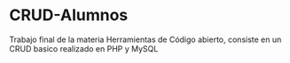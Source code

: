 # CRUD-Alumnos
Trabajo final de la materia Herramientas de Código abierto, consiste en un CRUD basico realizado en PHP y MySQL
